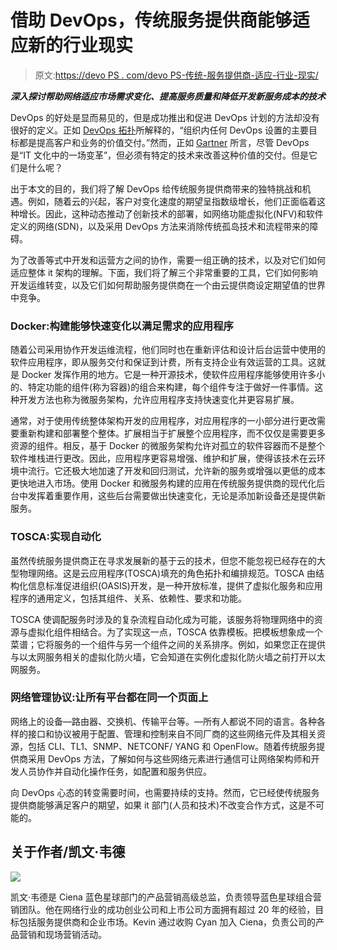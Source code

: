 # 借助 DevOps，传统服务提供商能够适应新的行业现实

> 原文:[https://devo PS . com/devo PS-传统-服务提供商-适应-行业-现实/](https://devops.com/devops-traditional-service-providers-adapt-industry-realities/)

***深入探讨帮助网络适应市场需求变化、提高服务质量和降低开发新服务成本的技术***

DevOps 的好处是显而易见的，但是成功推出和促进 DevOps 计划的方法却没有很好的定义。正如 [DevOps 拓扑](http://web.devopstopologies.com/)所解释的，“组织内任何 DevOps 设置的主要目标都是提高客户和业务的价值交付。”然而，正如 [Gartner](https://www.gartner.com/it-glossary/devops) 所言，尽管 DevOps 是“IT 文化中的一场变革”，但必须有特定的技术来改善这种价值的交付。但是它们是什么呢？

出于本文的目的，我们将了解 DevOps 给传统服务提供商带来的独特挑战和机遇。例如，随着云的兴起，客户对变化速度的期望呈指数级增长，他们正面临着这种增长。因此，这种动态推动了创新技术的部署，如网络功能虚拟化(NFV)和软件定义的网络(SDN)，以及采用 DevOps 方法来消除传统孤岛技术和流程带来的障碍。

为了改善等式中开发和运营方之间的协作，需要一组正确的技术，以及对它们如何适应整体 it 架构的理解。下面，我们将了解三个非常重要的工具，它们如何影响开发运维转变，以及它们如何帮助服务提供商在一个由云提供商设定期望值的世界中竞争。

### Docker:构建能够快速变化以满足需求的应用程序

随着公司采用协作开发运维流程，他们同时也在重新评估和设计后台运营中使用的软件应用程序，即从服务交付和保证到计费，所有支持企业有效运营的工具。这就是 Docker 发挥作用的地方。它是一种开源技术，使软件应用程序能够使用许多小的、特定功能的组件(称为容器)的组合来构建，每个组件专注于做好一件事情。这种开发方法也称为微服务架构，允许应用程序支持快速变化并更容易扩展。

通常，对于使用传统整体架构开发的应用程序，对应用程序的一小部分进行更改需要重新构建和部署整个整体。扩展相当于扩展整个应用程序，而不仅仅是需要更多资源的组件。相反，基于 Docker 的微服务架构允许对孤立的软件容器而不是整个软件堆栈进行更改。因此，应用程序更容易增强、维护和扩展，使得该技术在云环境中流行。它还极大地加速了开发和回归测试，允许新的服务或增强以更低的成本更快地进入市场。使用 Docker 和微服务构建的应用在传统服务提供商的现代化后台中发挥着重要作用，这些后台需要做出快速变化，无论是添加新设备还是提供新服务。

### TOSCA:实现自动化

虽然传统服务提供商正在寻求发展新的基于云的技术，但您不能忽视已经存在的大型物理网络。这是云应用程序(TOSCA)填充的角色拓扑和编排规范。TOSCA 由结构化信息标准促进组织(OASIS)开发，是一种开放标准，提供了虚拟化服务和应用程序的通用定义，包括其组件、关系、依赖性、要求和功能。

TOSCA 使调配服务时涉及的复杂流程自动化成为可能，该服务将物理网络中的资源与虚拟化组件相结合。为了实现这一点，TOSCA 依靠模板。把模板想象成一个菜谱；它将服务的一个组件与另一个组件之间的关系排序。例如，如果您正在提供与以太网服务相关的虚拟化防火墙，它会知道在实例化虚拟化防火墙之前打开以太网服务。

### 网络管理协议:让所有平台都在同一个页面上

网络上的设备—路由器、交换机、传输平台等。—所有人都说不同的语言。各种各样的接口和协议被用于配置、管理和控制来自不同厂商的这些网络元件及其相关资源，包括 CLI、TL1、SNMP、NETCONF/ YANG 和 OpenFlow。随着传统服务提供商采用 DevOps 方法，了解如何与这些网络元素进行通信可让网络架构师和开发人员协作并自动化操作任务，如配置和服务供应。

向 DevOps 心态的转变需要时间，也需要持续的支持。然而，它已经使传统服务提供商能够满足客户的期望，如果 it 部门(人员和技术)不改变合作方式，这是不可能的。

## 关于作者/凯文·韦德

![](../Images/41acfaf2dbde4c40041e820f345725b5.png)

凯文·韦德是 Ciena 蓝色星球部门的产品营销高级总监，负责领导蓝色星球组合营销团队。他在网络行业的成功创业公司和上市公司方面拥有超过 20 年的经验，目标包括服务提供商和企业市场。Kevin 通过收购 Cyan 加入 Ciena，负责公司的产品营销和现场营销活动。